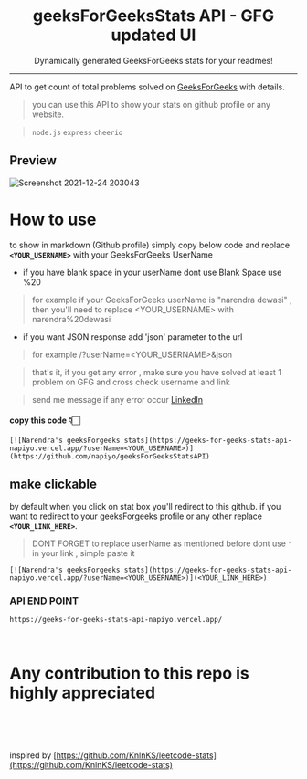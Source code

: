 <p align="center">
 <h1 align="center">geeksForGeeksStats API - GFG updated UI</h1>
 <p align="center">Dynamically generated GeeksForGeeks stats for your readmes!</p>
</p>

*****

API to get count of total problems solved on [GeeksForGeeks](https://practice.geeksforgeeks.org/) with details.
> you can use this API to show your stats on github profile or any website.

> `node.js`  `express`  `cheerio`
## Preview
![Screenshot 2021-12-24 203043](https://user-images.githubusercontent.com/88178000/147360853-1c573480-399f-4e68-9112-b07e13852100.jpg)
# How to use
 to show in markdown (Github profile) simply copy below code and replace **`<YOUR_USERNAME>`** with your GeeksForGeeks UserName
 - if you have blank space in your userName dont use Blank Space use %20
 > for example if your GeeksForGeeks userName is "narendra dewasi" , then  you'll need to replace <YOUR_USERNAME> with narendra%20dewasi

- if you want JSON response add 'json' parameter to the url
> for example /?userName=<YOUR_USERNAME>&json

 > that's it, if you get any error , make sure you have solved at least 1 problem on GFG and cross check username and link 


 > send me message if any error occur [LinkedIn](https://www.linkedin.com/in/narendra-dewasi/)

#### copy this code 👇🏻
```
[![Narendra's geeksForgeeks stats](https://geeks-for-geeks-stats-api-napiyo.vercel.app/?userName=<YOUR_USERNAME>)](https://github.com/napiyo/geeksForGeeksStatsAPI)
```

## make clickable
by default when you click on stat box you'll redirect to this github. if you want to redirect to your geeksForgeeks profile or any other replace **`<YOUR_LINK_HERE>`**.
> DONT FORGET to replace userName as mentioned before
> dont use `"` in your link , simple paste it
```
[![Narendra's geeksForgeeks stats](https://geeks-for-geeks-stats-api-napiyo.vercel.app/?userName=<YOUR_USERNAME>)](<YOUR_LINK_HERE>)
 ```
 
 ### API END POINT
 ```
 https://geeks-for-geeks-stats-api-napiyo.vercel.app/
 ```
 
 <br>
 
 # Any contribution to this repo is highly appreciated
 
 <br>
 <br>
 <br>
 
 inspired by [https://github.com/KnlnKS/leetcode-stats](https://github.com/KnlnKS/leetcode-stats)
